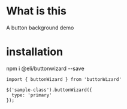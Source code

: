 # What is this

A button background demo

# installation

npm i @eli/buttonwizard --save

```
import { buttonWizard } from 'buttonWizard'

$('sample-class').buttonWizard({
  type: 'primary'
});

```